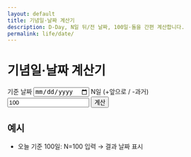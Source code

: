 ```yaml
---
layout: default
title: 기념일·날짜 계산기
description: D-Day, N일 뒤/전 날짜, 100일·돌을 간편 계산합니다.
permalink: life/date/
---
```


# 기념일·날짜 계산기
<form id="date-form" onsubmit="event.preventDefault(); runDate();">
  <label>기준 날짜 <input type="date" id="base" required></label>
  <label>N일 (+앞으로 / -과거) <input type="number" id="days" value="100" required></label>
  <button type="submit">계산</button>
</form>
<div id="date-result" class="note"></div>

<script>
function runDate(){
  const base=document.getElementById('base').value;
  const n=parseInt(document.getElementById('days').value,10);
  if(!base || isNaN(n)) return;
  const d=new Date(base);
  d.setDate(d.getDate()+n);
  document.getElementById('date-result').innerText = `${n}일 기준 날짜: ${d.toISOString().slice(0,10)}`;
}
</script>

## 예시
- 오늘 기준 100일: N=100 입력 → 결과 날짜 표시
